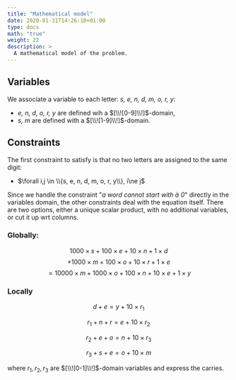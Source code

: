 ```yaml
---
title: "Mathematical model"
date: 2020-01-31T14:26:10+01:00
type: docs
math: "true"
weight: 22
description: >
  A mathematical model of the problem.
---
```



Variables
---------

We associate a variable to each letter: *s, e, n, d, m, o, r, y*:

-   *e, n, d, o, r, y* are defined wih a $[\\![0-9]\\!]$-domain,
-   *s, m* are defined with a $[\\![1-9]\\!]$-domain.

Constraints
-----------

The first constraint to satisfy is that no two letters are assigned to
the same digit:

-   $\forall i,j \in \\{s, e, n, d, m, o, r, y\\}, i\ne j$

Since we handle the constraint "*a word cannot start with à 0*" directly
in the variables domain, the other constraints deal with the equation
itself. There are two options, either a unique scalar product, with no
additional variables, or cut it up wrt columns.

### Globally:

$$1000\times s + 100\times e + 10\times n + 1\times d$$
$$+ 1000\times m + 100\times o + 10\times r + 1\times e$$
$$= 10000\times m + 1000\times o + 100\times n + 10\times e + 1\times y$$

### Locally

$$d + e = y + 10\times r_1$$

$$r_1 + n + r = e +10\times r_2$$

$$r_2 + e + o = n +10\times r_3$$

$$r_3 + s + e = o + 10\times m$$

where $r_1,r_2,r_3$ are $[\\![0-1]\\!]$-domain variables and express the
carries.
